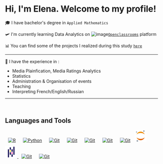 # **Hi, I'm Elena. Welcome to my profile!**


🎓 I have bachelor's degree in `Applied Mathematics` 


🛩️ I'm  currently learning Data Analytics  on ![image](https://github.com/ElenaBayk/ElenaBayk/assets/141257192/8be016db-f27e-47ae-8072-95db4886194d)[`Openclassrooms`](https://openclassrooms.com/fr/)  platform


📊 You can find some of the projects I realized during this study  [`here`](https://github.com/ElenaBayk?tab=repositories)

***
💼 I have the experience in :

-  Media Plainfication, Media Ratings Analytics
-  Statistics 
-  Administration & Organisation of events
-  Teaching
-  Interpreting French/English/Russian
***

<br>

<div align="left">

## Languages and Tools  


<a href="https://www.r-project.org/" target="_blank"><img style="margin: 10px" src="https://profilinator.rishav.dev/skills-assets/r.svg" alt="R" height="50" /></a>
<a href="https://www.python.org/" target="_blank"><img style="margin: 10px" src="https://profilinator.rishav.dev/skills-assets/python-original.svg" alt="Python" height="50" /></a>
<a href="https://www.oracle.com/fr/database/technologies/appdev/sql.html" target="_blank"><img style="margin: 10px" src="https://www.thatjeffsmith.com/wp-content/uploads/2012/03/sqldev_512x512x32.png" alt="Git" height="50" /></a>
<a href="https://www.sqlite.org/index.html" target="_blank"><img style="margin: 10px" src="https://upload.wikimedia.org/wikipedia/commons/3/38/SQLite370.svg" alt="Git" height="50" /></a>
<a href="https://github.com/" target="_blank"><img style="margin: 10px" src="https://profilinator.rishav.dev/skills-assets/git-scm-icon.svg" alt="Git" height="50" /></a>
<a href="https://powerbi.microsoft.com/fr-fr/" target="_blank"><img style="margin: 10px" src="https://upload.wikimedia.org/wikipedia/commons/c/cf/New_Power_BI_Logo.svg" alt="Git" height="50" /></a>
<a href="https://www.knime.com/" target="_blank"><img style="margin: 10px" src="https://upload.wikimedia.org/wikipedia/commons/0/07/KNIMElogo.jpg" alt="Git" height="50" /></a>
<a href="https://jupyter.org/" target="_blank" rel="noreferrer"> <img src="https://github.com/mrankitgupta/mrankitgupta/blob/main/images/icons8-jupyter.svg" alt="jupyter" width="40" height="40"/> </a>
<a href="https://pandas.pydata.org/" target="_blank" rel="noreferrer"> <img src="https://raw.githubusercontent.com/devicons/devicon/2ae2a900d2f041da66e950e4d48052658d850630/icons/pandas/pandas-original.svg" alt="pandas" width="40" height="40"/> </a>
<a href="https://www.scikit-yb.org/en/latest/#" target="_blank"> <img style="margin: 10px" src="https://img.stackshare.io/service/12133/yellobrick.png" alt="Git" height="50"/></a>
<a href="https://plotly.com/graphing-libraries/" target="_blank"> <img style="margin: 10px" src="https://avatars.githubusercontent.com/u/5997976?s=200&v=4" alt="Git" height="50"/></a>
</div><br>





## 














